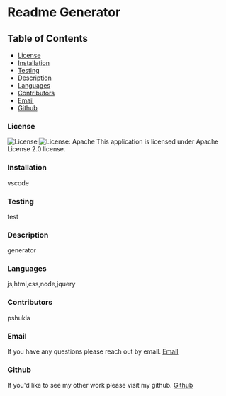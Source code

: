 
  # Readme Generator
  ## Table of Contents
  * [License](#license)
  * [Installation](#installation)
  * [Testing](#testing)
  * [Description](#description)
  * [Languages](#languages)
  * [Contributors](#contributors)
  * [Email](#email)
  * [Github](#github)
   
  ### License
  ![License](https://img.shields.io/badge/License-Apache_2.0-blue.svg)
  ![License: Apache](https://opensource.org/licenses/Apache-2.0)
  This application is licensed under Apache License 2.0 license.
  ### Installation
  vscode
  ### Testing
  test
  ### Description
  generator
  ### Languages
  js,html,css,node,jquery
  ### Contributors
  pshukla
  ### Email
  If you have any questions please reach out by email. 
  [Email](shuklaprerana01@gmail.com)
  
  ### Github
  If you'd like to see my other work please visit my github.
  [Github](https://github.com/pshukla)
   